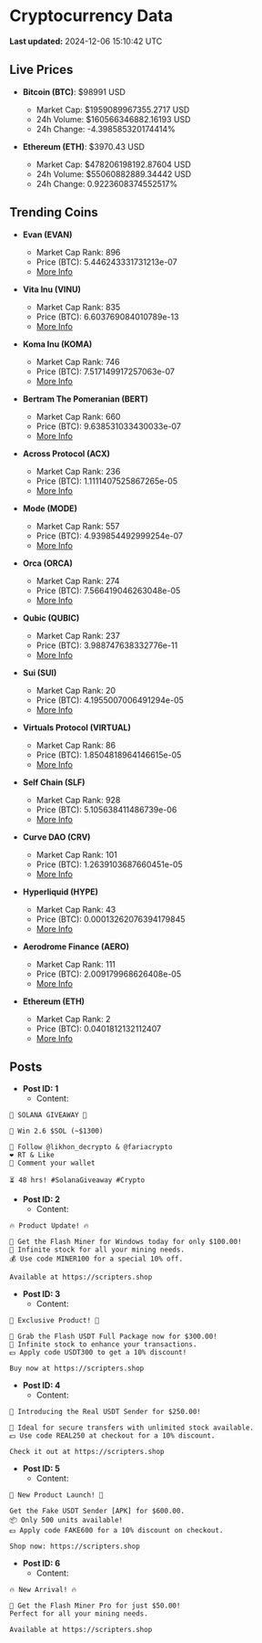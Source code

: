 # Cryptocurrency Data

**Last updated:** 2024-12-06 15:10:42 UTC

## Live Prices
- **Bitcoin (BTC)**: $98991 USD
  - Market Cap: $1959089967355.2717 USD
  - 24h Volume: $160566346882.16193 USD
  - 24h Change: -4.398585320174414%

- **Ethereum (ETH)**: $3970.43 USD
  - Market Cap: $478206198192.87604 USD
  - 24h Volume: $55060882889.34442 USD
  - 24h Change: 0.9223608374552517%

## Trending Coins
- **Evan (EVAN)**
  - Market Cap Rank: 896
  - Price (BTC): 5.446243331731213e-07
  - [More Info](https://www.coingecko.com/en/coins/evan)

- **Vita Inu (VINU)**
  - Market Cap Rank: 835
  - Price (BTC): 6.603769084010789e-13
  - [More Info](https://www.coingecko.com/en/coins/vita-inu)

- **Koma Inu (KOMA)**
  - Market Cap Rank: 746
  - Price (BTC): 7.517149917257063e-07
  - [More Info](https://www.coingecko.com/en/coins/koma-inu)

- **Bertram The Pomeranian (BERT)**
  - Market Cap Rank: 660
  - Price (BTC): 9.638531033430033e-07
  - [More Info](https://www.coingecko.com/en/coins/bertram-the-pomeranian)

- **Across Protocol (ACX)**
  - Market Cap Rank: 236
  - Price (BTC): 1.1111407525867265e-05
  - [More Info](https://www.coingecko.com/en/coins/across-protocol)

- **Mode (MODE)**
  - Market Cap Rank: 557
  - Price (BTC): 4.939854492999254e-07
  - [More Info](https://www.coingecko.com/en/coins/mode)

- **Orca (ORCA)**
  - Market Cap Rank: 274
  - Price (BTC): 7.566419046263048e-05
  - [More Info](https://www.coingecko.com/en/coins/orca)

- **Qubic (QUBIC)**
  - Market Cap Rank: 237
  - Price (BTC): 3.988747638332776e-11
  - [More Info](https://www.coingecko.com/en/coins/qubic)

- **Sui (SUI)**
  - Market Cap Rank: 20
  - Price (BTC): 4.1955007006491294e-05
  - [More Info](https://www.coingecko.com/en/coins/sui)

- **Virtuals Protocol (VIRTUAL)**
  - Market Cap Rank: 86
  - Price (BTC): 1.8504818964146615e-05
  - [More Info](https://www.coingecko.com/en/coins/virtual-protocol)

- **Self Chain (SLF)**
  - Market Cap Rank: 928
  - Price (BTC): 5.105638411486739e-06
  - [More Info](https://www.coingecko.com/en/coins/self-chain)

- **Curve DAO (CRV)**
  - Market Cap Rank: 101
  - Price (BTC): 1.2639103687660451e-05
  - [More Info](https://www.coingecko.com/en/coins/curve-dao-token)

- **Hyperliquid (HYPE)**
  - Market Cap Rank: 43
  - Price (BTC): 0.00013262076394179845
  - [More Info](https://www.coingecko.com/en/coins/hyperliquid)

- **Aerodrome Finance (AERO)**
  - Market Cap Rank: 111
  - Price (BTC): 2.009179968626408e-05
  - [More Info](https://www.coingecko.com/en/coins/aerodrome-finance)

- **Ethereum (ETH)**
  - Market Cap Rank: 2
  - Price (BTC): 0.0401812132112407
  - [More Info](https://www.coingecko.com/en/coins/ethereum)

## Posts
- **Post ID: 1**
  - Content:
```
🚀 SOLANA GIVEAWAY 🚀

🎁 Win 2.6 $SOL (~$1300)

🤝 Follow @likhon_decrypto & @fariacrypto
❤️ RT & Like
💬 Comment your wallet

⏳ 48 hrs! #SolanaGiveaway #Crypto
```

- **Post ID: 2**
  - Content:
```
🔥 Product Update! 🔥

🚀 Get the Flash Miner for Windows today for only $100.00!
🔋 Infinite stock for all your mining needs.
💰 Use code MINER100 for a special 10% off.

Available at https://scripters.shop
```

- **Post ID: 3**
  - Content:
```
🎁 Exclusive Product! 🎁

💸 Grab the Flash USDT Full Package now for $300.00!
🎉 Infinite stock to enhance your transactions.
💵 Apply code USDT300 to get a 10% discount!

Buy now at https://scripters.shop
```

- **Post ID: 4**
  - Content:
```
💎 Introducing the Real USDT Sender for $250.00!

💼 Ideal for secure transfers with unlimited stock available.
💵 Use code REAL250 at checkout for a 10% discount.

Check it out at https://scripters.shop
```

- **Post ID: 5**
  - Content:
```
🚀 New Product Launch! 🚀

Get the Fake USDT Sender [APK] for $600.00.
📦 Only 500 units available!
💵 Apply code FAKE600 for a 10% discount on checkout.

Shop now: https://scripters.shop
```

- **Post ID: 6**
  - Content:
```
🔥 New Arrival! 🔥

💸 Get the Flash Miner Pro for just $50.00!
Perfect for all your mining needs.

Available at https://scripters.shop
```

